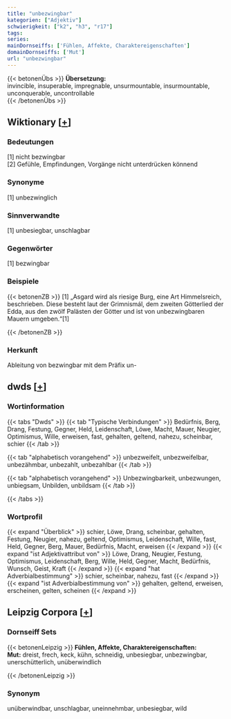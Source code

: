 ```yaml
---
title: "unbezwingbar"
kategorien: ["Adjektiv"]
schwierigkeit: ["k2", "h3", "r17"]
tags:
series:
mainDornseiffs: ['Fühlen, Affekte, Charaktereigenschaften']
domainDornseiffs: ['Mut']
url: "unbezwingbar"
---
```


{{< betonenÜbs >}}
**Übersetzung:**  
invincible, insuperable, impregnable, unsurmountable, insurmountable, unconquerable, uncontrollable  
{{< /betonenÜbs >}}

## Wiktionary [[+](https://de.wiktionary.org/wiki/unbezwingbar)]

### Bedeutungen
[1] nicht bezwingbar  
[2] Gefühle, Empfindungen, Vorgänge nicht unterdrücken könnend  

### Synonyme
[1] unbezwinglich  

### Sinnverwandte
[1] unbesiegbar, unschlagbar  

### Gegenwörter
[1] bezwingbar  

### Beispiele
{{< betonenZB >}}
[1] „Asgard wird als riesige Burg, eine Art Himmelsreich, beschrieben. Diese besteht laut der Grimnismál, dem zweiten Götterlied der Edda, aus den zwölf Palästen der Götter und ist von unbezwingbaren Mauern umgeben.“[1]  

{{< /betonenZB >}}
### Herkunft
Ableitung von bezwingbar mit dem Präfix un-  



## dwds [[+](https://www.dwds.de/wb/unbezwingbar)]

### Wortinformation
{{< tabs "Dwds" >}}
{{< tab "Typische Verbindungen" >}}
Bedürfnis, Berg, Drang, Festung, Gegner, Held, Leidenschaft, Löwe, Macht, Mauer, Neugier, Optimismus, Wille, erweisen, fast, gehalten, geltend, nahezu, scheinbar, schier
{{< /tab >}}

{{< tab "alphabetisch vorangehend" >}}
unbezweifelt, unbezweifelbar, unbezähmbar, unbezahlt, unbezahlbar
{{< /tab >}}

{{< tab "alphabetisch vorangehend" >}}
Unbezwingbarkeit, unbezwungen, unbiegsam, Unbilden, unbildsam
{{< /tab >}}

{{< /tabs >}}

### Wortprofil
{{< expand "Überblick" >}} schier, Löwe, Drang, scheinbar, gehalten, Festung, Neugier, nahezu, geltend, Optimismus, Leidenschaft, Wille, fast, Held, Gegner, Berg, Mauer, Bedürfnis, Macht, erweisen {{< /expand >}}
{{< expand "ist Adjektivattribut von" >}} Löwe, Drang, Neugier, Festung, Optimismus, Leidenschaft, Berg, Wille, Held, Gegner, Macht, Bedürfnis, Wunsch, Geist, Kraft {{< /expand >}}
{{< expand "hat Adverbialbestimmung" >}} schier, scheinbar, nahezu, fast {{< /expand >}}
{{< expand "ist Adverbialbestimmung von" >}} gehalten, geltend, erweisen, erscheinen, gelten, scheinen {{< /expand >}}

## Leipzig Corpora [[+](https://corpora.uni-leipzig.de/en/res?word=unbezwingbar&corpusId=deu_newscrawl-public_2018)]

### Dornseiff Sets
{{< betonenLeipzig >}}
**Fühlen, Affekte, Charaktereigenschaften:**  
**Mut:** dreist, frech, keck, kühn, schneidig, unbesiegbar, unbezwingbar, unerschütterlich, unüberwindlich  

{{< /betonenLeipzig >}}

### Synonym
unüberwindbar, unschlagbar, uneinnehmbar, unbesiegbar, wild

